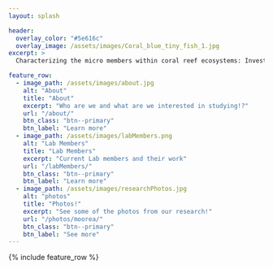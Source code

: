 ```yaml
---
layout: splash

header:
  overlay_color: "#5e616c"
  overlay_image: /assets/images/Coral_blue_tiny_fish_1.jpg
excerpt: >
  Characterizing the micro members within coral reef ecosystems: Investigation of chemical and microbial diversity to understand shifting reef ecosystems.<br />

feature_row:
  - image_path: /assets/images/about.jpg
    alt: "About"
    title: "About"
    excerpt: "Who are we and what are we interested in studying!?"
    url: "/about/"
    btn_class: "btn--primary"
    btn_label: "Learn more"
  - image_path: /assets/images/labMembers.png
    alt: "Lab Members"
    title: "Lab Members"
    excerpt: "Current Lab members and their work"
    url: "/labMembers/"
    btn_class: "btn--primary"
    btn_label: "Learn more"
  - image_path: /assets/images/researchPhotos.jpg
    alt: "photos"
    title: "Photos!"
    excerpt: "See some of the photos from our research!"
    url: "/photos/moorea/"
    btn_class: "btn--primary"
    btn_label: "See more"  
---
```


{% include feature_row %}
